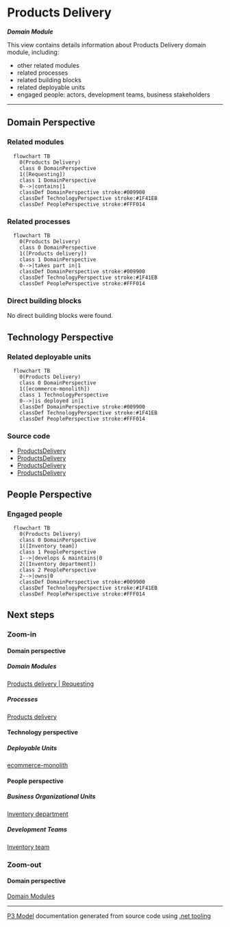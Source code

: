 ﻿
# Products Delivery

***Domain Module***  

This view contains details information about Products Delivery domain module, including:
- other related modules
- related processes
- related building blocks
- related deployable units
- engaged people: actors, development teams, business stakeholders  

---



## Domain Perspective


### Related modules

```mermaid
  flowchart TB
    0(Products Delivery)
    class 0 DomainPerspective
    1([Requesting])
    class 1 DomainPerspective
    0-->|contains|1
    classDef DomainPerspective stroke:#009900
    classDef TechnologyPerspective stroke:#1F41EB
    classDef PeoplePerspective stroke:#FFF014
```

### Related processes

```mermaid
  flowchart TB
    0(Products Delivery)
    class 0 DomainPerspective
    1([Products delivery])
    class 1 DomainPerspective
    0-->|takes part in|1
    classDef DomainPerspective stroke:#009900
    classDef TechnologyPerspective stroke:#1F41EB
    classDef PeoplePerspective stroke:#FFF014
```

### Direct building blocks

No direct building blocks were found.  

## Technology Perspective


### Related deployable units

```mermaid
  flowchart TB
    0(Products Delivery)
    class 0 DomainPerspective
    1([ecommerce-monolith])
    class 1 TechnologyPerspective
    0-->|is deployed in|1
    classDef DomainPerspective stroke:#009900
    classDef TechnologyPerspective stroke:#1F41EB
    classDef PeoplePerspective stroke:#FFF014
```

### Source code

- [ProductsDelivery](../../../../../../Sources/ProductsDelivery/ProductsDelivery.Adapters.Out)
- [ProductsDelivery](../../../../../../Sources/ProductsDelivery/ProductsDelivery.ProcessModel)
- [ProductsDelivery](../../../../../../Sources/ProductsDelivery/ProductsDelivery.Adapters.Api)
- [ProductsDelivery](../../../../../../Sources/ProductsDelivery/ProductsDelivery.DeepModel)

## People Perspective


### Engaged people

```mermaid
  flowchart TB
    0(Products Delivery)
    class 0 DomainPerspective
    1([Inventory team])
    class 1 PeoplePerspective
    1-->|develops & maintains|0
    2([Inventory department])
    class 2 PeoplePerspective
    2-->|owns|0
    classDef DomainPerspective stroke:#009900
    classDef TechnologyPerspective stroke:#1F41EB
    classDef PeoplePerspective stroke:#FFF014
```

## Next steps


### Zoom-in


#### Domain perspective


##### Domain Modules

[Products delivery | Requesting](Requesting/Requesting.md)  

##### Processes

[Products delivery](../../Processes/ProductsDelivery.md)  

#### Technology perspective


##### Deployable Units

[ecommerce-monolith](../../../Technology/DeployableUnits/EcommerceMonolith.md)  

#### People perspective


##### Business Organizational Units

[Inventory department](../../../People/BusinessOrganizationalUnits/InventoryDepartment.md)  

##### Development Teams

[Inventory team](../../../People/DevelopmentTeams/InventoryTeam.md)  

### Zoom-out


#### Domain perspective

[Domain Modules](../DomainModules.md)  

---

[P3 Model](https://github.com/P3-model/P3-model) documentation generated from source code using [.net tooling](https://github.com/P3-model/P3-model-dotnet)